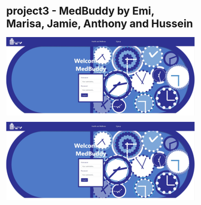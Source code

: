 # project3 - MedBuddy by Emi, Marisa, Jamie, Anthony and Hussein

![](githubimage/112.jpg)

![](githubimage/112.jpg)
